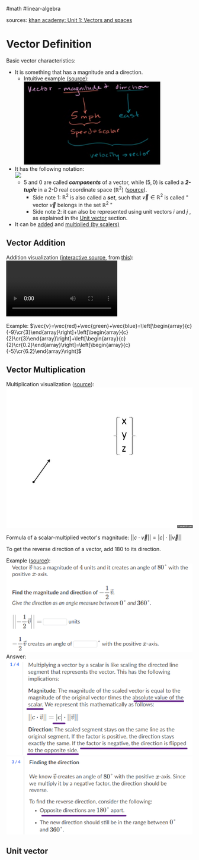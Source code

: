 #math #linear-algebra 

sources:
[khan academy: Unit 1: Vectors and spaces](https://www.khanacademy.org/math/linear-algebra/vectors-and-spaces)

# Vector Definition

Basic vector characteristics:
* It is something that has a magnitude and a direction.
	* Intuitive example ([source](https://www.khanacademy.org/math/linear-algebra/vectors-and-spaces/vectors/v/vector-introduction-linear-algebra)):
	   ![](Attachments%20-%20Vectors/Pasted%20image%2020231104130417.png)
* It has the following notation: 
  <br><img src="https://latex.codecogs.com/svg.image?\vec{v}=\left(5,0\right)=\left[\begin{array}{l}{5}\cr{0}\end{array}\right]" height=auto>
	* $5$ and $0$ are called ***components*** of a vector, while $(5,0)$ is called a ***2-tuple*** in a 2-D real coordinate space $\left(\mathbb{R}^2\right)$ ([source](https://www.khanacademy.org/math/linear-algebra/vectors-and-spaces/vectors/v/real-coordinate-spaces)).
		* Side note 1: $\mathbb{R}^2$ is also called a ***set***, such that $\vec{v}\in\mathbb{R}^2$ is called " vector $\vec{v}$  belongs in the set $\mathbb{R}^2$ "
		* Side note 2: it can also be represented using unit vectors $i$ and $j$ , as explained in the [Unit vector](#Unit%20vector) section.
* It can be [added](https://www.khanacademy.org/math/linear-algebra/vectors-and-spaces/vectors/v/adding-vectors) and [multiplied (by scalers)](https://www.khanacademy.org/math/linear-algebra/vectors-and-spaces/vectors/v/multiplying-vector-by-scalar)

## Vector Addition

Addition visualization ([interactive source](https://sciencepickleapps.com/VisuallyAddingVectorsV1-0-0/), from [this](https://sciencepickle.com/earth-systems/vectors-and-forces/adding-vectors/)):
![vector-addition](Attachments%20-%20Vectors/vector-addition.mp4)

Example: $\vec{v}=\vec{red}+\vec{green}+\vec{blue}=\left[\begin{array}{c}{-9}\cr{3}\end{array}\right]+\left[\begin{array}{c}{2}\cr{3}\end{array}\right]+\left[\begin{array}{c}{2}\cr{0.2}\end{array}\right]=\left[\begin{array}{c}{-5}\cr{6.2}\end{array}\right]$

## Vector Multiplication

Multiplication visualization ([source](https://makeagif.com/gif/vector-multiplication-by-scalar-G4qCVh)):
![vector-scalar-multiplication](Attachments%20-%20Vectors/vector-scalar-multiplication.gif)

Formula of a scalar-multiplied vector's magnitude: $||c\cdot \vec v||=|c|\cdot ||\vec v||$ 

To get the reverse direction of a vector, add 180 to its direction.

Example ([source](https://www.khanacademy.org/math/linear-algebra/vectors-and-spaces/vectors/e/scaling_vectors)):
![](Attachments%20-%20Vectors/Pasted%20image%2020231104110053.png)
Answer:
![](Attachments%20-%20Vectors/Pasted%20image%2020231104112518.png)
![](Attachments%20-%20Vectors/Pasted%20image%2020231104112617.png)


## Unit vector

